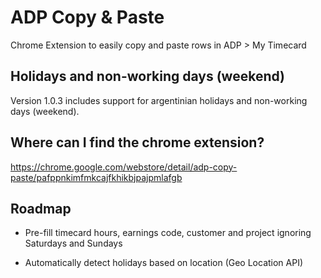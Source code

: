 # ADP Copy & Paste

Chrome Extension to easily copy and paste rows in ADP > My Timecard

## Holidays and non-working days (weekend)

Version 1.0.3 includes support for argentinian holidays and non-working days (weekend).

## Where can I find the chrome extension?

https://chrome.google.com/webstore/detail/adp-copy-paste/pafppnkimfmkcajfkhikbjpajpmlafgb


## Roadmap

* Pre-fill timecard hours, earnings code, customer and project ignoring Saturdays and Sundays

* Automatically detect holidays based on location (Geo Location API)